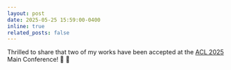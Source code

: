 ```yaml
---
layout: post
date: 2025-05-25 15:59:00-0400
inline: true
related_posts: false
---
```


Thrilled to share that two of my works have been accepted at the [ACL 2025](https://2025.aclweb.org/) Main Conference! 🎉 🚀

